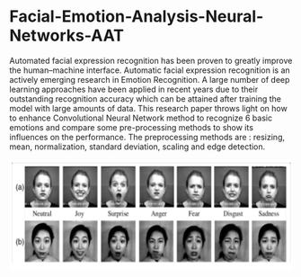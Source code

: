 # Facial-Emotion-Analysis-Neural-Networks-AAT
Automated facial expression recognition has been proven to greatly improve the human–machine interface. Automatic facial expression recognition is an actively emerging research in Emotion Recognition. A large number of deep learning approaches have been applied in recent years due to their outstanding recognition accuracy which can be attained after training the model with large amounts of data. This research paper throws light on how to enhance Convolutional Neural Network method to recognize 6 basic emotions and compare some pre-processing methods to show its influences on the performance. The preprocessing methods are : resizing, mean, normalization, standard deviation, scaling and edge detection.

![](images/Emotions.PNG)
